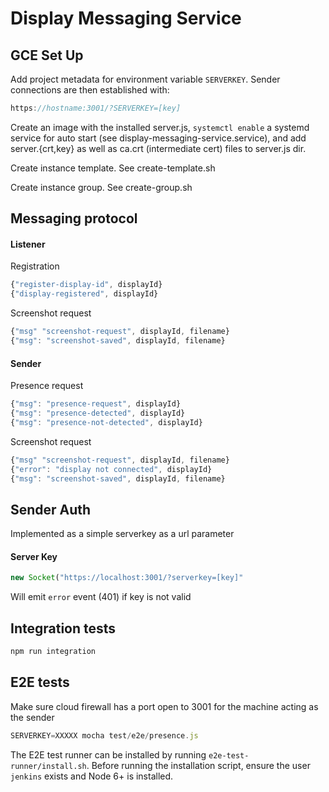 # Display Messaging Service

## GCE Set Up
Add project metadata for environment variable `SERVERKEY`. Sender connections are then established with:

``` js
https://hostname:3001/?SERVERKEY=[key]
```

Create an image with the installed server.js, `systemctl enable` a systemd service for auto start (see display-messaging-service.service), and add server.{crt,key} as well as ca.crt (intermediate cert) files to server.js dir.

Create instance template.  See create-template.sh

Create instance group.  See create-group.sh

## Messaging protocol
#### Listener

Registration
``` js
{"register-display-id", displayId}
{"display-registered", displayId}
```
Screenshot request
``` js
{"msg" "screenshot-request", displayId, filename}
{"msg": "screenshot-saved", displayId, filename}
```

#### Sender

Presence request
``` js
{"msg": "presence-request", displayId}
{"msg": "presence-detected", displayId}
{"msg": "presence-not-detected", displayId}
```

Screenshot request
``` js
{"msg" "screenshot-request", displayId, filename}
{"error": "display not connected", displayId}
{"msg": "screenshot-saved", displayId, filename}
```

## Sender Auth
Implemented as a simple serverkey as a url parameter

#### Server Key
``` js
new Socket("https://localhost:3001/?serverkey=[key]"
```

Will emit `error` event (401) if key is not valid

## Integration tests

``` bash
npm run integration
```

## E2E tests
Make sure cloud firewall has a port open to 3001 for the machine acting as the sender

``` js
SERVERKEY=XXXXX mocha test/e2e/presence.js
```

The E2E test runner can be installed by running `e2e-test-runner/install.sh`. Before running the installation script, ensure the user `jenkins` exists and Node 6+ is installed.
